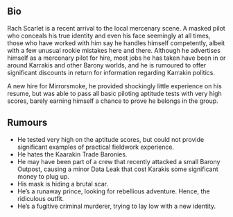 ##
## Bio

Rach Scarlet is a recent arrival to the local mercenary scene. A masked pilot who conceals his true identity and even his face seemingly at all times, those who have worked with him say he handles himself competently, albeit with a few unusual rookie mistakes here and there. Although he advertises himself as a mercenary pilot for hire, most jobs he has taken have been in or around Karrakis and other Barony worlds, and he is rumoured to offer significant discounts in return for information regarding Karrakin politics. 

A new hire for Mirrorsmoke, he provided shockingly little experience on his resume, but was able to pass all basic piloting aptitude tests with very high scores, barely earning himself a chance to prove he belongs in the group.

## Rumours

* He tested very high on the aptitude scores, but could not provide significant examples of practical fieldwork experience.
* He hates the Kaarakin Trade Baronies.
* He may have been part of a crew that recently attacked a small Barony Outpost, causing a minor Data Leak that cost Karakis some significant money to plug up.
* His mask is hiding a brutal scar.
* He’s a runaway prince, looking for rebellious adventure. Hence, the ridiculous outfit. 
* He’s a fugitive criminal murderer, trying to lay low with a new identity.
